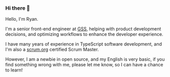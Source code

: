### Hi there 👋

Hello, I'm Ryan.

I'm a senior front-end engineer at [GSS](https://www.gss.com.tw/en/about/company/), helping with product development decisions, and optimizing workflows to enhance the developer experience.

I have many years of experience in TypeScript software development, and I'm also a [scrum.org](https://www.scrum.org/) certified Scrum Master.

However, I am a newbie in open source, and my English is very basic, if you find something wrong with me, please let me know, so I can have a chance to learn!
